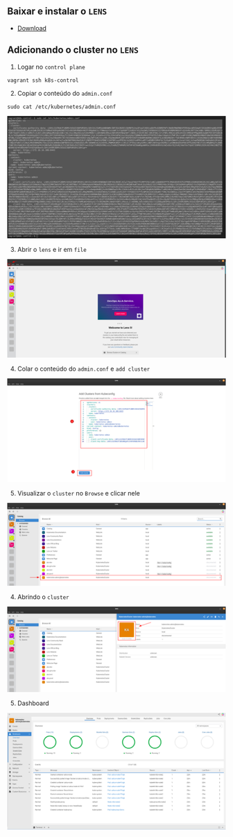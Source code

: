 ## Baixar e instalar o `LENS`

- [Download](https://k8slens.dev/)

## Adicionando o cluster no `LENS`

1. Logar no `control plane`

```console
vagrant ssh k8s-control
```

2. Copiar o conteúdo do `admin.conf`

```console
sudo cat /etc/kubernetes/admin.conf
```

<p align="center">
  <img alt="k8s" src="../../images/k8s-images/k8s-admin-9.png">
</p>

3. Abrir o `lens` e ir em `file`

<p align="center">
  <img alt="k8s" src="../../images/k8s-images/lens-admin-1.png">
</p>

4. Colar o conteúdo do `admin.conf` e `add cluster`

<p align="center">
  <img alt="k8s" src="../../images/k8s-images/lens-admin-2.png">
</p>

5. Visualizar o `cluster` no `Browse` e clicar nele

<p align="center">
  <img alt="k8s" src="../../images/k8s-images/lens-admin-3.png">
</p>

4. Abrindo o `cluster`

<p align="center">
  <img alt="k8s" src="../../images/k8s-images/lens-admin-4.png">
</p>

5. Dashboard

<p align="center">
  <img alt="k8s" src="../../images/k8s-images/lens-admin-5.png">
</p>